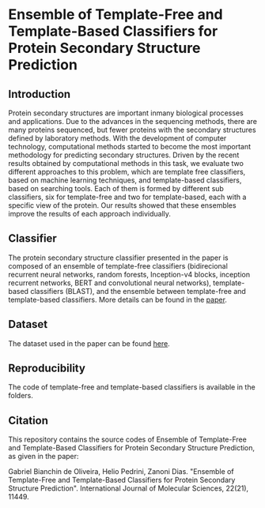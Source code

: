 # Ensemble of Template-Free and Template-Based Classifiers for Protein Secondary Structure Prediction

## Introduction
Protein secondary structures are important inmany biological processes and applications. Due to the advances in the sequencing methods, there are many proteins sequenced, but fewer proteins with the secondary structures defined by laboratory methods. With the development of computer technology, computational methods started to become the most important methodology for predicting secondary structures. Driven by the recent results obtained by computational methods in this task, we evaluate two different approaches to this problem, which are template free classifiers, based on machine learning techniques, and template-based classifiers, based on searching tools. Each of them is formed by different sub classifiers, six for template-free and two for template-based, each with a specific view of the protein. Our results showed that these ensembles improve the results of each approach individually.

## Classifier
The protein secondary structure classifier presented in the paper is composed of an ensemble of template-free classifiers (bidirecional recurrent neural networks, random forests, Inception-v4 blocks, inception recurrent networks, BERT and convolutional neural networks), template-based classifiers (BLAST), and the ensemble between template-free and template-based classifiers. More details can be found in the [paper](https://www.mdpi.com/1422-0067/22/21/11449).

## Dataset
The dataset used in the paper can be found [here](https://www.princeton.edu/~jzthree/datasets/ICML2014/).

## Reproducibility
The code of template-free and template-based classifiers is available in the folders.

## Citation
This repository contains the source codes of Ensemble of Template-Free and Template-Based Classifiers for Protein Secondary Structure Prediction, as given in the paper:

Gabriel Bianchin de Oliveira, Helio Pedrini, Zanoni Dias. "Ensemble of Template-Free and Template-Based Classifiers for Protein Secondary Structure Prediction". International Journal of Molecular Sciences, 22(21), 11449.